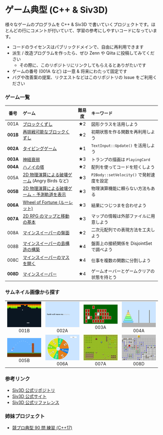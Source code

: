 # ゲーム典型 (C++ & Siv3D)

様々なゲームのプログラムを C++ & Siv3D で書いていくプロジェクトです。ほとんどの行にコメントが付いていて、学習の参考にしやすいコードになっています。

- コードのライセンスはパブリックドメインで、自由に再利用できます
- 派生 / 改造プログラムを作ったら、ぜひ Zenn や Qiita に投稿してみてください
  - その際に、このリポジトリにリンクしてもらえるとありがたいです
- ゲームの番号 (001A など) は一意 & 将来にわたって固定です
- バグや改善案の提案、リクエストなどはこのリポジトリの Issue をご利用ください

### ゲーム一覧

| 番号 | ゲーム | 難易度 | キーワード |
|:---:|:---|:---:|:---|
| 001A | [ブロックくずし](games/001/A.md) | ★2 | 図形クラスを活用しよう |
| **001B** | [再挑戦可能なブロックくずし](games/001/B.md) | ★2 | 初期状態を作る関数を再利用しよう |
| **002A** | [タイピングゲーム](games/002/A.md) | ★1 | `TextInput::Update()` を活用しよう |
| **003A** | [神経衰弱](games/003/A.md) | ★3 | トランプの描画は `PlayingCard` |
| **004A** | [ハノイの塔](games/004/A.md) | ★2 | 配列を使ってコードを短くしよう |
| 005A | [2D 物理演算による破壊ゲーム](games/005/A.md) (Angry Birds など) | ★3 | `P2Body::setVelocity()` で発射速度を設定 |
| **005B** | [2D 物理演算による破壊ゲーム - 予測軌道を表示](games/005/B.md) | ★3 | 物理演算機能に頼らない方法もある |
| **006A** | [Wheel of Fortune (ルーレット)](games/006/A.md) | ★3 | 結果につじつまを合わせよう |
| **007A** | [2D RPG のマップと移動の基本](games/007/A.md) | ★3 | マップの情報は外部ファイルに用意しよう |
| 008A | [マインスイーパーの盤面](games/008/A.md) | ★2 | 二次元配列での表現方法を工夫しよう |
| 008B | [マインスイーパーの島構造の構築](games/008/B.md) | ★4 | 盤面上の接続関係を DisjointSet で調べよう |
| 008C | [マインスイーパーのマスを開く](games/008/C.md) | ★4 | 仕事を複数の関数に分割しよう |
| **008D** | [マインスイーパー](games/008/D.md) | ★4 | ゲームオーバーとゲームクリアの状態を持とう |


### サムネイル画像から探す
|  |  |  |  |
|:---:|:---:|:---:|:---:|
|<a href="games/001/B.md"><img src="https://raw.githubusercontent.com/Reputeless/games/main/games/001/B.png" width="180px"></a><br>001B|<a href="games/002/A.md"><img src="https://raw.githubusercontent.com/Reputeless/games/main/games/002/A.png" width="180px"></a><br>002A|<a href="games/003/A.md"><img src="https://raw.githubusercontent.com/Reputeless/games/main/games/003/A.png" width="180px"></a><br>003A|<a href="games/004/A.md"><img src="https://raw.githubusercontent.com/Reputeless/games/main/games/004/A.png" width="180px"></a><br>004A|
|<a href="games/005/B.md"><img src="https://raw.githubusercontent.com/Reputeless/games/main/games/005/B.png" width="180px"></a><br>005B|<a href="games/006/A.md"><img src="https://raw.githubusercontent.com/Reputeless/games/main/games/006/A.png" width="180px"></a><br>006A|<a href="games/007/A.md"><img src="https://raw.githubusercontent.com/Reputeless/games/main/games/007/A.png" width="180px"></a><br>007A|<a href="games/008/D.md"><img src="https://raw.githubusercontent.com/Reputeless/games/main/games/008/D.png" width="180px"></a><br>008D|


### 参考リンク
- [Siv3D 公式リポジトリ](https://github.com/Siv3D/OpenSiv3D)
- [Siv3D 公式サイト](https://siv3d.github.io/ja-jp/)
- [Siv3D 公式リファレンス](https://zenn.dev/reputeless/books/siv3d-documentation)


### 姉妹プロジェクト
- [競プロ典型 90 問 練習 (C++17)](https://github.com/Reputeless/tenkei_90)

